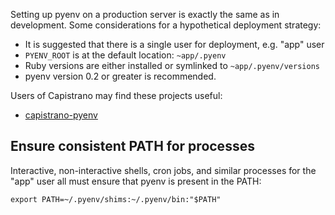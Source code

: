 Setting up pyenv on a production server is exactly the same as in development.
Some considerations for a hypothetical deployment strategy:

* It is suggested that there is a single user for deployment, e.g. "app" user
* `PYENV_ROOT` is at the default location: `~app/.pyenv`
* Ruby versions are either installed or symlinked to `~app/.pyenv/versions`
* pyenv version 0.2 or greater is recommended.

Users of Capistrano may find these projects useful:

* [capistrano-pyenv](https://github.com/yyuu/capistrano-pyenv)

## Ensure consistent PATH for processes

Interactive, non-interactive shells, cron jobs, and similar processes for the
"app" user all must ensure that pyenv is present in the PATH:

    export PATH=~/.pyenv/shims:~/.pyenv/bin:"$PATH"
